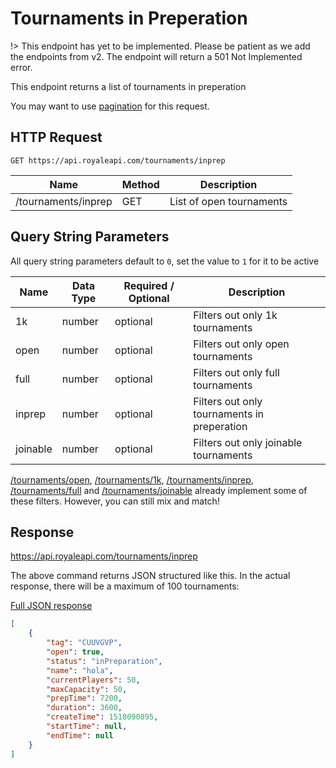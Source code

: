 # Tournaments in Preperation

!> This endpoint has yet to be implemented. Please be patient as we add the endpoints from v2. The endpoint will return a 501 Not Implemented error.

This endpoint returns a list of tournaments in preperation

You may want to use [pagination](pagination) for this request.

## HTTP Request
`GET https://api.royaleapi.com/tournaments/inprep`

Name | Method | Description
--- | --- | ---
/tournaments/inprep | GET | List of open tournaments

## Query String Parameters

All query string parameters default to `0`, set the value to `1` for it to be active

Name     | Data Type | Required / Optional | Description
-------- | --- | --- | ---
1k       | number | optional | Filters out only 1k tournaments
open     | number | optional | Filters out only open tournaments
full     | number | optional | Filters out only full tournaments
inprep   | number | optional | Filters out only tournaments in preperation
joinable | number | optional | Filters out only joinable tournaments

[/tournaments/open](/endpoints/tournaments_open), [/tournaments/1k](/endpoints/tournaments_1k), [/tournaments/inprep](/endpoints/tournaments_inprep), [/tournaments/full](/endpoints/tournaments_full) and [/tournaments/joinable](/endpoints/tournaments_joinable) already implement some of these filters. However, you can still mix and match!

## Response
https://api.royaleapi.com/tournaments/inprep

The above command returns JSON structured like this. In the actual response, there will be a maximum of 100 tournaments:

<a href="/json/tournaments_inprep.json">Full JSON response</a>

```json
[
    {
        "tag": "CUUVGVP",
        "open": true,
        "status": "inPreparation",
        "name": "hola",
        "currentPlayers": 50,
        "maxCapacity": 50,
        "prepTime": 7200,
        "duration": 3600,
        "createTime": 1518090895,
        "startTime": null,
        "endTime": null
    }
]
```
